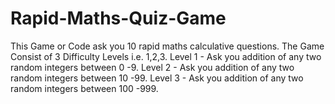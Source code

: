 # Rapid-Maths-Quiz-Game
This Game or Code ask you 10 rapid maths calculative questions.
The Game Consist of 3 Difficulty Levels i.e. 1,2,3.
Level 1 - Ask you addition of any two random integers between 0 -9.
Level 2 - Ask you addition of any two random integers between 10 -99.
Level 3 - Ask you addition of any two random integers between 100 -999.

